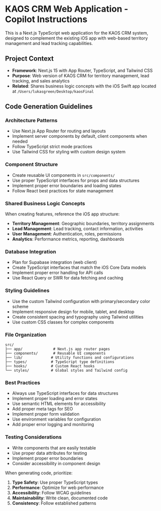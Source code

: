 <!-- Use this file to provide workspace-specific custom instructions to Copilot. For more details, visit https://code.visualstudio.com/docs/copilot/copilot-customization#_use-a-githubcopilotinstructionsmd-file -->

# KAOS CRM Web Application - Copilot Instructions

This is a Next.js TypeScript web application for the KAOS CRM system, designed to complement the existing iOS app with web-based territory management and lead tracking capabilities.

## Project Context
- **Framework**: Next.js 15 with App Router, TypeScript, and Tailwind CSS
- **Purpose**: Web version of KAOS CRM for territory management, lead tracking, and sales analytics
- **Related**: Shares business logic concepts with the iOS Swift app located at `/Users/lukasgreen/Desktop/kaosFinal`

## Code Generation Guidelines

### Architecture Patterns
- Use Next.js App Router for routing and layouts
- Implement server components by default, client components when needed
- Follow TypeScript strict mode practices
- Use Tailwind CSS for styling with custom design system

### Component Structure
- Create reusable UI components in `src/components/`
- Use proper TypeScript interfaces for props and data structures
- Implement proper error boundaries and loading states
- Follow React best practices for state management

### Shared Business Logic Concepts
When creating features, reference the iOS app structure:
- **Territory Management**: Geographic boundaries, territory assignments
- **Lead Management**: Lead tracking, contact information, activities
- **User Management**: Authentication, roles, permissions
- **Analytics**: Performance metrics, reporting, dashboards

### Database Integration
- Plan for Supabase integration (web client)
- Create TypeScript interfaces that match the iOS Core Data models
- Implement proper error handling for API calls
- Use React Query or SWR for data fetching and caching

### Styling Guidelines
- Use the custom Tailwind configuration with primary/secondary color scheme
- Implement responsive design for mobile, tablet, and desktop
- Create consistent spacing and typography using Tailwind utilities
- Use custom CSS classes for complex components

### File Organization
```
src/
├── app/              # Next.js app router pages
├── components/       # Reusable UI components
├── lib/             # Utility functions and configurations
├── types/           # TypeScript type definitions
├── hooks/           # Custom React hooks
└── styles/          # Global styles and Tailwind config
```

### Best Practices
- Always use TypeScript interfaces for data structures
- Implement proper loading and error states
- Use semantic HTML elements for accessibility
- Add proper meta tags for SEO
- Implement proper form validation
- Use environment variables for configuration
- Add proper error logging and monitoring

### Testing Considerations
- Write components that are easily testable
- Use proper data attributes for testing
- Implement proper error boundaries
- Consider accessibility in component design

When generating code, prioritize:
1. **Type Safety**: Use proper TypeScript types
2. **Performance**: Optimize for web performance
3. **Accessibility**: Follow WCAG guidelines
4. **Maintainability**: Write clean, documented code
5. **Consistency**: Follow established patterns
